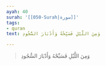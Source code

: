 ```yaml
---
ayah: 40
surah: '[[050-Surah|سورة]]'
tags:
- quran
text: وَمِنَ اللَّيْلِ فَسَبِّحْهُ وَأَدْبَارَ السُّجُودِ

---
```

> وَمِنَ اللَّيْلِ فَسَبِّحْهُ وَأَدْبَارَ السُّجُودِ
